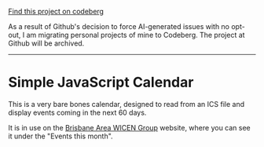 [Find this project on codeberg](https://codeberg.org/sjlongland/js-calendar)

As a result of Github's decision to force AI-generated issues with no opt-out,
I am migrating personal projects of mine to Codeberg.  The project at Github
will be archived.

----

Simple JavaScript Calendar
==========================

This is a very bare bones calendar, designed to read from an ICS file and
display events coming in the next 60 days.

It is in use on the [Brisbane Area WICEN Group](https://brisbanewicen.org.au)
website, where you can see it under the "Events this month".
